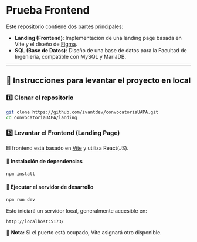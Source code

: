 # Prueba Frontend

Este repositorio contiene dos partes principales:
- **Landing (Frontend)**: Implementación de una landing page basada en Vite y el diseño de [Figma](https://www.figma.com/file/D0hmUzaJ3OcEdKtcUvVm1M/Figmaland--Business-Landing-page-%28Community%29?node-id=65%3A0).
- **SQL (Base de Datos)**: Diseño de una base de datos para la Facultad de Ingeniería, compatible con MySQL y MariaDB.

---

## 🚀 Instrucciones para levantar el proyecto en local

### 1️⃣ Clonar el repositorio
```sh
git clone https://github.com/ivantdev/convocatoriaUAPA.git
cd convocatoriaUAPA/landing
```

### 2️⃣ Levantar el Frontend (Landing Page)
El frontend está basado en [Vite](https://vitejs.dev/) y utiliza React(JS).

#### 📌 Instalación de dependencias
```sh
npm install
```

#### 📌 Ejecutar el servidor de desarrollo
```sh
npm run dev
```
Esto iniciará un servidor local, generalmente accesible en:
```
http://localhost:5173/
```
📌 **Nota:** Si el puerto está ocupado, Vite asignará otro disponible.
